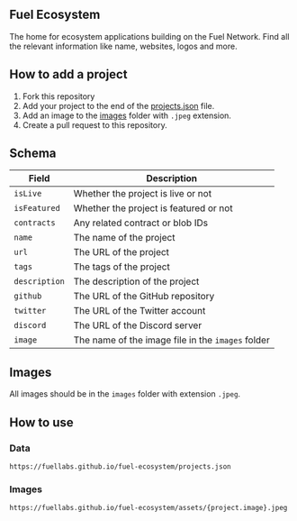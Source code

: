## Fuel Ecosystem

The home for ecosystem applications building on the Fuel Network. Find all the relevant information like name, websites, logos and more.

## How to add a project

1. Fork this repository
2. Add your project to the end of the [projects.json](./projects.json) file.
3. Add an image to the [images](./images) folder with `.jpeg` extension.
3. Create a pull request to this repository.

## Schema

| Field | Description |
| --- | --- |
| `isLive` | Whether the project is live or not |
| `isFeatured` | Whether the project is featured or not |
| `contracts` | Any related contract or blob IDs |
| `name` | The name of the project |
| `url` | The URL of the project |
| `tags` | The tags of the project |
| `description` | The description of the project |
| `github` | The URL of the GitHub repository |
| `twitter` | The URL of the Twitter account |
| `discord` | The URL of the Discord server |
| `image` | The name of the image file in the `images` folder |

## Images

All images should be in the `images` folder with extension `.jpeg`.

## How to use

### Data

```
https://fuellabs.github.io/fuel-ecosystem/projects.json
```

### Images

```
https://fuellabs.github.io/fuel-ecosystem/assets/{project.image}.jpeg
```
